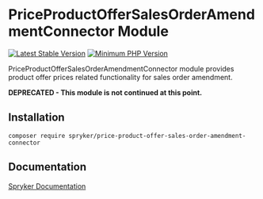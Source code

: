 # PriceProductOfferSalesOrderAmendmentConnector Module
[![Latest Stable Version](https://poser.pugx.org/spryker/price-product-offer-sales-order-amendment-connector/v/stable.svg)](https://packagist.org/packages/spryker/price-product-offer-sales-order-amendment-connector)
[![Minimum PHP Version](https://img.shields.io/badge/php-%3E%3D%208.3-8892BF.svg)](https://php.net/)

PriceProductOfferSalesOrderAmendmentConnector module provides product offer prices related functionality for sales order amendment.

**DEPRECATED - This module is not continued at this point.**

## Installation

```
composer require spryker/price-product-offer-sales-order-amendment-connector
```

## Documentation

[Spryker Documentation](https://docs.spryker.com)
